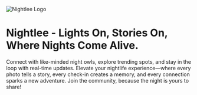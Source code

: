 ![Nightlee Logo](https://blogger.googleusercontent.com/img/b/R29vZ2xl/AVvXsEjBwYIrcvUZZTshZLJZ0DinPc0doSsU3bToQaNm_4K6Mygp7scoPZTV5Qbtx90QL7IboeyJNOo1JIsaYZ4SMAo_-xrHXay7GQDfq5JypJb1CJa8KGOQbTuPxFtOfmFKkFMQSP6HtEpj2I1zfLjlGsM-MWMo8OU-ccvO-j_1rzz8tU7gV16CkoLiWDZj/s320/logo512x512.jpg)
# Nightlee - Lights On, Stories On, Where Nights Come Alive.
Connect with like-minded night owls, explore trending spots, and stay in the loop with real-time updates. Elevate your nightlife experience—where every photo tells a story, every check-in creates a memory, and every connection sparks a new adventure. Join the community, because the night is yours to share!
